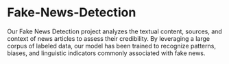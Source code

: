 # Fake-News-Detection
Our Fake News Detection project analyzes the textual content, sources, and context of news articles to assess their credibility. By leveraging a large corpus of labeled data, our model has been trained to recognize patterns, biases, and linguistic indicators commonly associated with fake news.
